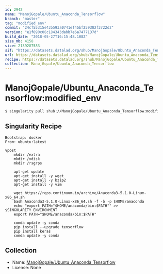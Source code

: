 ```yaml
---
id: 2942
name: "ManojGopale/Ubuntu_Anaconda_Tensorflow"
branch: "master"
tag: "modified_env"
commit: "24cf55315e43b593a0741ef45bf259382f3722d2"
version: "e1f890c06c184343dabb7e6a7477137d"
build_date: "2018-05-27T16:15:48.108Z"
size_mb: 4158
size: 2139287583
sif: "https://datasets.datalad.org/shub/ManojGopale/Ubuntu_Anaconda_Tensorflow/modified_env/2018-05-27-24cf5531-e1f890c0/e1f890c06c184343dabb7e6a7477137d.simg"
url: https://datasets.datalad.org/shub/ManojGopale/Ubuntu_Anaconda_Tensorflow/modified_env/2018-05-27-24cf5531-e1f890c0/
recipe: https://datasets.datalad.org/shub/ManojGopale/Ubuntu_Anaconda_Tensorflow/modified_env/2018-05-27-24cf5531-e1f890c0/Singularity
collection: ManojGopale/Ubuntu_Anaconda_Tensorflow
---
```


# ManojGopale/Ubuntu_Anaconda_Tensorflow:modified_env

```bash
$ singularity pull shub://ManojGopale/Ubuntu_Anaconda_Tensorflow:modified_env
```

## Singularity Recipe

```singularity
Bootstrap: docker
From: ubuntu:latest

%post
	mkdir /extra
	mkdir /xdisk
	mkdir /rsgrps

	apt-get update
	apt-get install -y wget
	apt-get install -y bzip2
	apt-get install -y vim

	wget https://repo.continuum.io/archive/Anaconda3-5.1.0-Linux-x86_64.sh
	bash Anaconda3-5.1.0-Linux-x86_64.sh -f -b -p $HOME/anaconda
	echo "export PATH="$HOME/anaconda/bin:$PATH"" >> $SINGULARITY_ENVIRONMENT
	export PATH="$HOME/anaconda/bin:$PATH"

	conda update -y conda
	pip install --upgrade tensorflow
	pip install keras
	conda update -y conda
```

## Collection

 - Name: [ManojGopale/Ubuntu_Anaconda_Tensorflow](https://github.com/ManojGopale/Ubuntu_Anaconda_Tensorflow)
 - License: None

